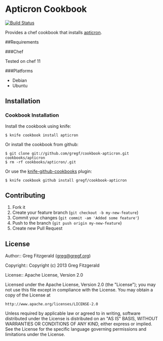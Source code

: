 # Apticron Cookbook

[![Build Status](https://travis-ci.org/gregf/cookbook-apticron.png?branch=master)](https://travis-ci.org/gregf/cookbook-apticron)

Provides a chef cookbook that installs [apticron](http://www.debian-administration.org/articles/491).

##Requirements

###Chef

Tested on chef 11

###Platforms

* Debian
* Ubuntu

## Installation

### Cookbook Installation

Install the cookbook using knife:

    $ knife cookbook install apticron

Or install the cookbook from github:

    $ git clone git://github.com/gregf/cookbook-apticron.git cookbooks/apticron
    $ rm -rf cookbooks/apticron/.git

Or use the [knife-github-cookbooks](https://github.com/websterclay/knife-github-cookbooks) plugin:

    $ knife cookbook github install gregf/cookbook-apticron

## Contributing

1. Fork it
2. Create your feature branch (`git checkout -b my-new-feature`)
3. Commit your changes (`git commit -am 'Added some feature'`)
4. Push to the branch (`git push origin my-new-feature`)
5. Create new Pull Request

## License

Author:: Greg Fitzgerald (greg@gregf.org)

Copyright:: Copyright (c) 2013 Greg Fitzgerald

License:: Apache License, Version 2.0

Licensed under the Apache License, Version 2.0 (the "License");
you may not use this file except in compliance with the License.
You may obtain a copy of the License at

    http://www.apache.org/licenses/LICENSE-2.0

Unless required by applicable law or agreed to in writing, software
distributed under the License is distributed on an "AS IS" BASIS,
WITHOUT WARRANTIES OR CONDITIONS OF ANY KIND, either express or implied.
See the License for the specific language governing permissions and
limitations under the License.

